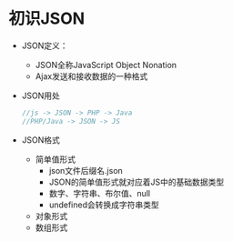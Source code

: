 # 初识JSON

* JSON定义：

  * JSON全称JavaScript Object Nonation
  * Ajax发送和接收数据的一种格式

* JSON用处

  ```js
  //js -> JSON -> PHP -> Java
  //PHP/Java -> JSON -> JS
  ```

* JSON格式
  * 简单值形式
    * json文件后缀名.json
    * JSON的简单值形式就对应着JS中的基础数据类型
    * 数字、字符串、布尔值、null
    * undefined会转换成字符串类型
  * 对象形式
  * 数组形式



